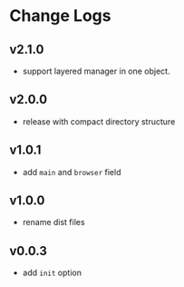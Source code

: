 # Change Logs

## v2.1.0

 - support layered manager in one object.


## v2.0.0

 - release with compact directory structure


## v1.0.1

 - add `main` and `browser` field


## v1.0.0

 - rename dist files


## v0.0.3

 - add `init` option
